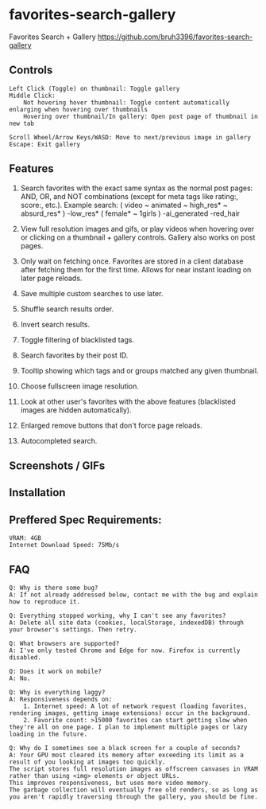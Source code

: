 # favorites-search-gallery
Favorites Search + Gallery
https://github.com/bruh3396/favorites-search-gallery

## Controls
    Left Click (Toggle) on thumbnail: Toggle gallery
    Middle Click:
        Not hovering hover thumbnail: Toggle content automatically enlarging when hovering over thumbnails
        Hovering over thumbnail/In gallery: Open post page of thumbnail in new tab

    Scroll Wheel/Arrow Keys/WASD: Move to next/previous image in gallery
    Escape: Exit gallery

## Features
  1. Search favorites with the exact same syntax as the normal post pages: AND, OR, and NOT combinations (except for meta tags like rating:, score:, etc.).
  Example search:
      ( video ~ animated ~ high_res* ~ absurd_res* ) -low_res* ( female* ~ 1girls ) -ai_generated -red_hair

  2. View full resolution images and gifs, or play videos when hovering over or clicking on a thumbnail + gallery controls.
      Gallery also works on post pages.

  3. Only wait on fetching once.
      Favorites are stored in a client database after fetching them for the first time.
      Allows for near instant loading on later page reloads.

  4. Save multiple custom searches to use later.
  5. Shuffle search results order.
  6. Invert search results.
  6. Toggle filtering of blacklisted tags.
  8. Search favorites by their post ID.
  9. Tooltip showing which tags and or groups matched any given thumbnail.
  10. Choose fullscreen image resolution.
  11. Look at other user's favorites with the above features (blacklisted images are hidden automatically).
  12. Enlarged remove buttons that don't force page reloads.
  13. Autocompleted search.

## Screenshots / GIFs

## Installation

## Preffered Spec Requirements:
    VRAM: 4GB
    Internet Download Speed: 75Mb/s

## FAQ
    Q: Why is there some bug?
    A: If not already addressed below, contact me with the bug and explain how to reproduce it.

    Q: Everything stopped working, why I can't see any favorites?
    A: Delete all site data (cookies, localStorage, indexedDB) through your browser's settings. Then retry.

    Q: What browsers are supported?
    A: I've only tested Chrome and Edge for now. Firefox is currently disabled.

    Q: Does it work on mobile?
    A: No.

    Q: Why is everything laggy?
    A: Responsiveness depends on:
        1. Internet speed: A lot of network request (loading favorites, rendering images, getting image extensions) occur in the background.
        2. Favorite count: >15000 favorites can start getting slow when they're all on one page. I plan to implement multiple pages or lazy loading in the future.

    Q: Why do I sometimes see a black screen for a couple of seconds?
    A: Your GPU most cleared its memory after exceeding its limit as a result of you looking at images too quickly.
    The script stores full resolution images as offscreen canvases in VRAM rather than using <img> elements or object URLs.
    This improves responsiveness, but uses more video memory.
    The garbage collection will eventually free old renders, so as long as you aren't rapidly traversing through the gallery, you should be fine.